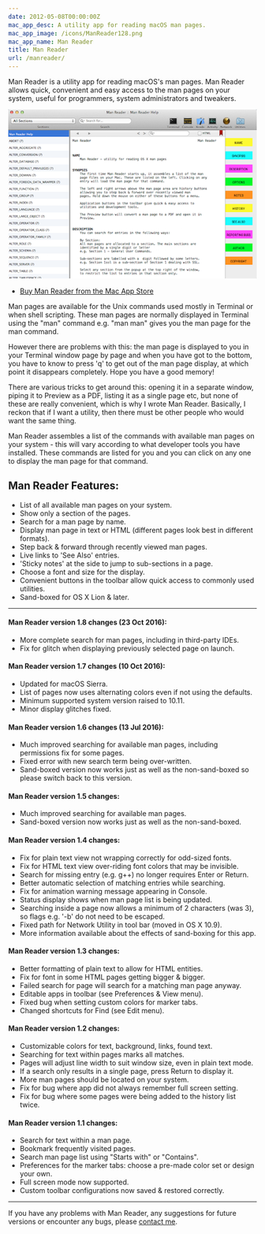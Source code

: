 ```yaml
---
date: 2012-05-08T00:00:00Z
mac_app_desc: A utility app for reading macOS man pages.
mac_app_image: /icons/ManReader128.png
mac_app_name: Man Reader
title: Man Reader
url: /manreader/
---
```


Man Reader is a utility app for reading macOS's man pages. Man Reader allows
quick, convenient and easy access to the man pages on your system, useful for
programmers, system administrators and tweakers.

[![MR][1]][2]

* [Buy Man Reader from the Mac App Store][3]

Man pages are available for the Unix commands used mostly in Terminal or when
shell scripting. These man pages are normally displayed in Terminal using the
"man" command e.g. "man man" gives you the man page for the man command.

However there are problems with this: the man page is displayed to you in your
Terminal window page by page and when you have got to the bottom, you have to
know to press 'q' to get out of the man page display, at which point it
disappears completely. Hope you have a good memory!

There are various tricks to get around this: opening it in a separate window,
piping it to Preview as a PDF, listing it as a single page etc, but none of
these are really convenient, which is why I wrote Man Reader. Basically, I
reckon that if I want a utility, then there must be other people who would want
the same thing.

Man Reader assembles a list of the commands with available man pages on your
system - this will vary according to what developer tools you have installed.
These commands are listed for you and you can click on any one to display the
man page for that command.

## Man Reader Features:

* List of all available man pages on your system.
* Show only a section of the pages.
* Search for a man page by name.
* Display man page in text or HTML (different pages look best in different
  formats).
* Step back & forward through recently viewed man pages.
* Live links to 'See Also' entries.
* 'Sticky notes' at the side to jump to sub-sections in a page.
* Choose a font and size for the display.
* Convenient buttons in the toolbar allow quick access to commonly used
  utilities.
* Sand-boxed for OS X Lion & later.

---

#### Man Reader version 1.8 changes (23 Oct 2016):

* More complete search for man pages, including in third-party IDEs.
* Fix for glitch when displaying previously selected page on launch.

#### Man Reader version 1.7 changes (10 Oct 2016):

* Updated for macOS Sierra.
* List of pages now uses alternating colors even if not using the defaults.
* Minimum supported system version raised to 10.11.
* Minor display glitches fixed.

#### Man Reader version 1.6 changes (13 Jul 2016):

* Much improved searching for available man pages, including permissions fix for
  some pages.
* Fixed error with new search term being over-written.
* Sand-boxed version now works just as well as the non-sand-boxed so please
  switch back to this version.

#### Man Reader version 1.5 changes:

* Much improved searching for available man pages.
* Sand-boxed version now works just as well as the non-sand-boxed.

#### Man Reader version 1.4 changes:

* Fix for plain text view not wrapping correctly for odd-sized fonts.
* Fix for HTML text view over-riding font colors that may be invisible.
* Search for missing entry (e.g. g++) no longer requires Enter or Return.
* Better automatic selection of matching entries while searching.
* Fix for animation warning message appearing in Console.
* Status display shows when man page list is being updated.
* Searching inside a page now allows a minimum of 2 characters (was 3), so flags
  e.g. '-b' do not need to be escaped.
* Fixed path for Network Utility in tool bar (moved in OS X 10.9).
* More information available about the effects of sand-boxing for this app.

#### Man Reader version 1.3 changes:

* Better formatting of plain text to allow for HTML entities.
* Fix for font in some HTML pages getting bigger & bigger.
* Failed search for page will search for a matching man page anyway.
* Editable apps in toolbar (see Preferences & View menu).
* Fixed bug when setting custom colors for marker tabs.
* Changed shortcuts for Find (see Edit menu).

#### Man Reader version 1.2 changes:

* Customizable colors for text, background, links, found text.
* Searching for text within pages marks all matches.
* Pages will adjust line width to suit window size, even in plain text mode.
* If a search only results in a single page, press Return to display it.
* More man pages should be located on your system.
* Fix for bug where app did not always remember full screen setting.
* Fix for bug where some pages were being added to the history list twice.

#### Man Reader version 1.1 changes:

* Search for text within a man page.
* Bookmark frequently visited pages.
* Search man page list using "Starts with" or "Contains".
* Preferences for the marker tabs: choose a pre-made color set or design your
  own.
* Full screen mode now supported.
* Custom toolbar configurations now saved & restored correctly.

---

If you have any problems with Man Reader, any suggestions for future versions or
encounter any bugs, please [contact me][8].

[1]: /images/MR_Start_small.png "Man Reader"
[2]: /images/MR_Start.png
[3]: http://itunes.apple.com/app/man-reader/id522583774?mt=12
[4]: /manreader-paddle/ManReader.zip
[5]: https://pay.paddle.com/checkout/490552
[6]: /manreader-sandbox/
[7]: /man-reader-no-sb/
[8]: mailto:sarah@troz.net?subject=Man%20Reader
